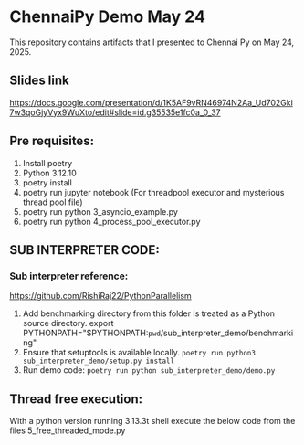 # ChennaiPy Demo May 24
This repository contains artifacts that I presented to Chennai Py on May 24, 2025.

## Slides link
https://docs.google.com/presentation/d/1K5AF9vRN46974N2Aa_Ud702Gki7w3qoGjyVyx9WuXto/edit#slide=id.g35535e1fc0a_0_37

## Pre requisites:
1. Install poetry
2. Python 3.12.10
3. poetry install
4. poetry run jupyter notebook (For threadpool executor and mysterious thread pool file)
5. poetry run python 3_asyncio_example.py
6. poetry run python 4_process_pool_executor.py


## SUB INTERPRETER CODE:
### Sub interpreter reference:
https://github.com/RishiRaj22/PythonParallelism

1. Add benchmarking directory from this folder is treated as a Python source directory. 
    export PYTHONPATH="$PYTHONPATH:`pwd`/sub_interpreter_demo/benchmarking"
2. Ensure that setuptools is available locally. `poetry run python3 sub_interpreter_demo/setup.py install`
3. Run demo code: `poetry run python sub_interpreter_demo/demo.py`

## Thread free execution:
With a python version running 3.13.3t shell execute the below code from the files 5_free_threaded_mode.py

